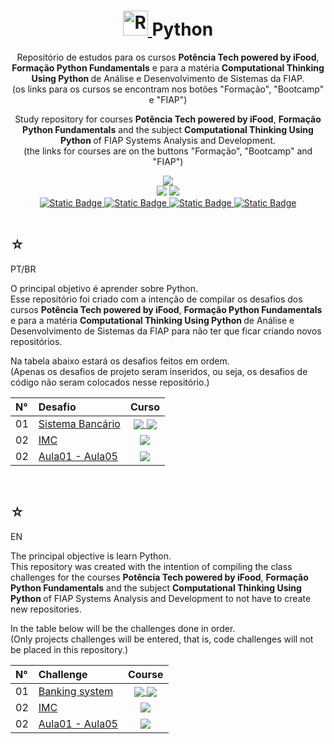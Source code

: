 <h1 align="center">
    <a href="https://pokemondb.net/pokedex/rayquaza">
        <img width="40" src="https://img.pokemondb.net/sprites/black-white/anim/normal/rayquaza.gif" alt="Rayquaza">
        </a>
    <span>Python</span>
</h1>

<div align="center">
    <p> 
        Repositório de estudos para os cursos <b>Potência Tech powered by iFood</b>, <b>Formação Python Fundamentals</b> e para a matéria <strong> Computational Thinking Using Python </strong> de Análise e Desenvolvimento de Sistemas da FIAP. <br> (os links para os cursos se encontram nos botões "Formação", "Bootcamp" e "FIAP") 
    </p>
    <p> 
        Study repository for courses <b>Potência Tech powered by iFood</b>, <b>Formação Python Fundamentals</b> and the subject <strong> Computational Thinking Using Python </strong> of FIAP Systems Analysis and Development. <br> (the links for courses are on the buttons "Formação", "Bootcamp" and "FIAP") 
    </p>
    <img src="https://img.shields.io/badge/python-black?style=for-the-badge&logo=Python&logoColor=blue" />
    <br>
    <img src="https://img.shields.io/badge/diagrama-black?style=for-the-badge&logo=diagramsdotnet&logoColor=yellow" />
    <img src="https://img.shields.io/badge/CMD-black?style=for-the-badge&logo=windowsterminal&logoColor=white" />
    <br>
    <a href="https://www.linkedin.com/in/hakuakai/">
        <img alt="Static Badge" src="https://img.shields.io/badge/my%20profile-red?style=for-the-badge&color=yellow">
    </a>
    <a href="https://web.dio.me/track/04e5f7bf-e6a2-49f5-8f53-8de2237cae18">
        <img alt="Static Badge" src="https://img.shields.io/badge/formação-red?style=for-the-badge&color=blue">
    </a> 
    <a href="https://web.dio.me/track/fd133067-6f2b-47c8-9763-edd87ec6b1cc">
        <img alt="Static Badge" src="https://img.shields.io/badge/bootcamp-red?style=for-the-badge&color=yellow">
    </a>
    <a href="https://www.fiap.com.br/graduacao/tecnologo/analise-e-desenvolvimento-de-sistemas/">
        <img alt="Static Badge" src="https://img.shields.io/badge/FIAP-red?style=for-the-badge&color=blue">
    </a> <br> <br>
    <b> </b> 
</div>

<div>
    <h2>☆</h2>
    <p>PT/BR</p>
    <p>
    O principal objetivo é aprender sobre Python.<br>
    Esse repositório foi criado com a intenção de compilar os desafios dos cursos <b>Potência Tech powered by iFood</b>, <b>Formação Python Fundamentals</b> e para a matéria <strong> Computational Thinking Using Python </strong> de Análise e Desenvolvimento de Sistemas da FIAP para não ter que ficar criando novos repositórios.</p>
    <p>Na tabela abaixo estará os desafios feitos em ordem. <br> (Apenas os desafios de projeto seram inseridos, ou seja, os desafios de código não seram colocados nesse repositório.) </p>
    <table>
        <thead>
            <tr align="left">
                <th>N°</th>
                <th>Desafio</th>
                <th>Curso</th>
            </tr>
        </thead>
    <tbody align="left">
        <tr>
            <td>01</td>
            <td>
                <a href="bancoDados.py">Sistema Bancário</a>
            </td>
            <td align="center">
                <a href="">
                    <img align="center" src="https://img.shields.io/badge/formação-red?style=for-the-badge&color=blue">
                </a>
                <a>
                    <img align="center" src="https://img.shields.io/badge/bootcamp-red?style=for-the-badge&color=yellow">
                </a>
            </td>
        </tr>
        <tr>
            <td>02</td>
            <td>
                <a href="https://github.com/HakuGarcia/Python/blob/d620138a32d856b42861ea3d8d917408d81b390f/IMC.py">IMC</a>
            </td>
            <td align="center">
                <a href="">
                    <img align="center" src="https://img.shields.io/badge/FIAP-red?style=for-the-badge&color=blue">
                </a>
            </td>
        </tr>
        <tr>
            <td>02</td>
            <td>
                <a href="https://github.com/HakuGarcia/Python/tree/d620138a32d856b42861ea3d8d917408d81b390f/Aula01%20-%20Aula05">Aula01 - Aula05</a>
            </td>
            <td align="center">
                <a href="">
                    <img align="center" src="https://img.shields.io/badge/FIAP-red?style=for-the-badge&color=blue">
                </a>
            </td>
        </tr>
    </tbody>
    <tfoot></tfoot>
    </table>
</div>

   <br>

<div>
    <h2>☆</h2>
    <p>EN</p>
    <p>
    The principal objective is learn Python.<br>
    This repository was created with the intention of compiling the class challenges for the courses <b>Potência Tech powered by iFood</b>, <b>Formação Python Fundamentals</b> and the subject <strong> Computational Thinking Using Python </strong> of FIAP Systems Analysis and Development to not have to create new repositories.</p>
    <p>In the table below will be the challenges done in order.<br> (Only projects challenges will be entered, that is, code challenges will not be placed in this repository.) </p>
    <table>
        <thead>
            <tr align="left">
                <th>N°</th>
                <th>Challenge</th>
                <th>Course</th>
            </tr>
        </thead>
    <tbody align="left">
        <tr>
            <td>01</td>
            <td>
                <a href="bancoDados.py">Banking system</a>
            </td>
            <td align="center">
                <a href="">
                    <img align="center" src="https://img.shields.io/badge/formação-red?style=for-the-badge&color=blue">
                </a>
                <a>
                    <img align="center" src="https://img.shields.io/badge/bootcamp-red?style=for-the-badge&color=yellow">
                </a>
            </td>
        </tr>
        <tr>
            <td>02</td>
            <td>
                <a href="IMC.py">IMC</a>
            </td>
            <td align="center">
                <a href="">
                    <img align="center" src="https://img.shields.io/badge/FIAP-red?style=for-the-badge&color=blue">
                </a>
            </td>
        </tr>
        <tr>
            <td>02</td>
            <td>
                <a href="https://github.com/HakuGarcia/Python/tree/d620138a32d856b42861ea3d8d917408d81b390f/Aula01%20-%20Aula05">Aula01 - Aula05</a>
            </td>
            <td align="center">
                <a href="">
                    <img align="center" src="https://img.shields.io/badge/FIAP-red?style=for-the-badge&color=blue">
                </a>
            </td>
        </tr>
    </tbody>
    <tfoot></tfoot>
    </table>
</div>
